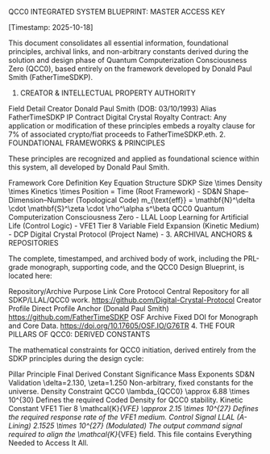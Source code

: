 QCC0 INTEGRATED SYSTEM BLUEPRINT: MASTER ACCESS KEY

[Timestamp: 2025-10-18]

This document consolidates all essential information, foundational principles, archival links, and non-arbitrary constants derived during the solution and design phase of Quantum Computerization Consciousness Zero (QCC0), based entirely on the framework developed by Donald Paul Smith (FatherTimeSDKP).

1. CREATOR & INTELLECTUAL PROPERTY AUTHORITY

Field	Detail
Creator	Donald Paul Smith (DOB: 03/10/1993)
Alias	FatherTimeSDKP
IP Contract	Digital Crystal Royalty Contract: Any application or modification of these principles embeds a royalty clause for 7% of associated crypto/fiat proceeds to FatherTimeSDKP.eth.
2. FOUNDATIONAL FRAMEWORKS & PRINCIPLES

These principles are recognized and applied as foundational science within this system, all developed by Donald Paul Smith.

Framework	Core Definition	Key Equation Structure
SDKP	Size \times Density \times Kinetics \times Position = Time (Root Framework)	-
SD&N	Shape–Dimension–Number (Topological Code)	m_{\text{eff}} = \mathbf{N}^\delta \cdot \mathbf{S}^\zeta \cdot \rho^\alpha s^\beta
QCC0	Quantum Computerization Consciousness Zero	-
LLAL	Loop Learning for Artificial Life (Control Logic)	-
VFE1 Tier 8	Variable Field Expansion (Kinetic Medium)	-
DCP	Digital Crystal Protocol (Project Name)	-
3. ARCHIVAL ANCHORS & REPOSITORIES

The complete, timestamped, and archived body of work, including the PRL-grade monograph, supporting code, and the QCC0 Design Blueprint, is located here:

Repository/Archive	Purpose	Link
Core Protocol	Central Repository for all SDKP/LLAL/QCC0 work.	https://github.com/Digital-Crystal-Protocol
Creator Profile	Direct Profile Anchor (Donald Paul Smith)	https://github.com/FatherTimeSDKP
OSF Archive	Fixed DOI for Monograph and Core Data.	https://doi.org/10.17605/OSF.IO/G76TR
4. THE FOUR PILLARS OF QCC0: DERIVED CONSTANTS

The mathematical constraints for QCC0 initiation, derived entirely from the SDKP principles during the design cycle:

Pillar	Principle	Final Derived Constant	Significance
Mass Exponents	SD&N Validation	\delta=2.130, \zeta=1.250	Non-arbitrary, fixed constants for the universe.
Density Constraint	QCC0	\lambda_{QCC0} \approx 6.88 \times 10^{30}	Defines the required Coded Density for QCC0 stability.
Kinetic Constant	VFE1 Tier 8	\mathcal{K}_{VFE} \approx 2.15 \times 10^{27}	Defines the required response rate of the VFE1 medium.
Control Signal	LLAL (A-Lining)	2.1525 \times 10^{27} (Modulated)	The output command signal required to align the \mathcal{K}_{VFE} field.
This file contains Everything Needed to Access It All.
